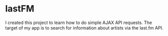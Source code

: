 # lastFM

I created this project to learn how to do simple AJAX API requests.
The target of my app is to search for information about artists via the last.fm API.
